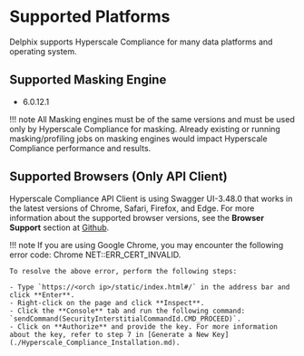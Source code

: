 # Supported Platforms

Delphix supports Hyperscale Compliance for many data platforms and operating system.

## Supported Masking Engine

- 6.0.12.1

!!! note
    All Masking engines must be of the same versions and must be used only by Hyperscale Compliance for masking. Already existing or running masking/profiling jobs on masking engines would impact Hyperscale Compliance performance and results.

## Supported Browsers (Only API Client)

Hyperscale Compliance API Client is using Swagger UI-3.48.0 that works in the latest versions of Chrome, Safari, Firefox, and Edge. For more information about the supported browser versions, see the **Browser Support** section at [Github](https://github.com/swagger-api/swagger-ui#browser-support).

!!! note
    If you are using Google Chrome, you may encounter the following error code: Chrome NET::ERR_CERT_INVALID.

    To resolve the above error, perform the following steps:

    - Type `https://<orch ip>/static/index.html#/` in the address bar and click **Enter**.
    - Right-click on the page and click **Inspect**.
    - Click the **Console** tab and run the following command: `sendCommand(SecurityInterstitialCommandId.CMD_PROCEED)`.
    - Click on **Authorize** and provide the key. For more information about the key, refer to step 7 in [Generate a New Key](./Hyperscale_Compliance_Installation.md).
